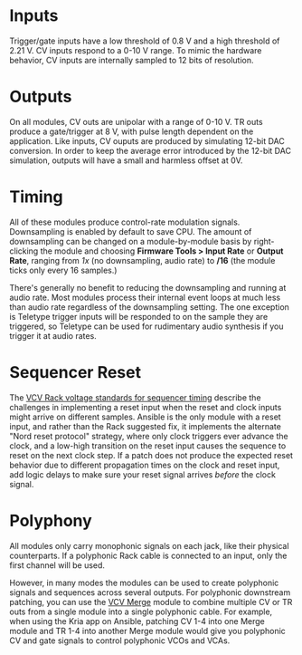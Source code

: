 # Inputs

 Trigger/gate inputs have a low threshold of 0.8 V and a high threshold of 2.21 V. CV inputs respond to a 0-10 V range. To mimic the hardware behavior, CV inputs are internally sampled to 12 bits of resolution.

# Outputs

On all modules, CV outs are unipolar with a range of 0-10 V. TR outs produce a gate/trigger at 8 V, with pulse length dependent on the application. Like inputs, CV ouputs are produced by simulating 12-bit DAC conversion. In order to keep the average error introduced by the 12-bit DAC simulation, outputs will have a small and harmless offset at 0V.

# Timing

All of these modules produce control-rate modulation signals. Downsampling is enabled by default to save CPU. The amount of downsampling can be changed on a module-by-module basis by right-clicking the module and choosing **Firmware Tools > Input Rate** or **Output Rate**, ranging from *1x* (no downsampling, audio rate) to **/16** (the module ticks only every 16 samples.)

There's generally no benefit to reducing the downsampling and running at audio rate. Most modules process their internal event loops at much less than audio rate regardless of the downsampling setting. The one exception is Teletype trigger inputs will be responded to on the sample they are triggered, so Teletype can be used for rudimentary audio synthesis if you trigger it at audio rates.

# Sequencer Reset

The [VCV Rack voltage standards for sequencer timing](https://vcvrack.com/manual/VoltageStandards#Timing) describe the challenges in implementing a reset input when the reset and clock inputs might arrive on different samples. Ansible is the only module with a reset input, and rather than the Rack suggested fix, it implements the alternate "Nord reset protocol" strategy, where only clock triggers ever advance the clock, and a low-high transition on the reset input causes the sequence to reset on the next clock step. If a patch does not produce the expected reset behavior due to different propagation times on the clock and reset input, add logic delays to make sure your reset signal arrives *before* the clock signal.

# Polyphony

All modules only carry monophonic signals on each jack, like their physical counterparts. If a polyphonic Rack cable is connected to an input, only the first channel will be used.

However, in many modes the modules can be used to create polyphonic signals and sequences across several outputs. For polyphonic downstream patching, you can use the [VCV Merge](https://vcvrack.com/Fundamental#Split) module to combine multiple CV or TR outs from a single module into a single polyphonic cable. For example, when using the Kria app on Ansible, patching CV 1-4 into one Merge module and TR 1-4 into another Merge module would give you polyphonic CV and gate signals to control polyphonic VCOs and VCAs.